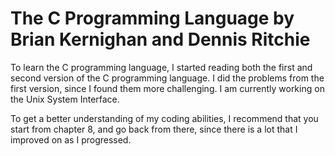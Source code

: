 # The C Programming Language by Brian Kernighan and Dennis Ritchie
To learn the C programming language, I started reading both the first and second version of the C programming language. I did the problems from the first version, since I found them more challenging. I am currently working on the Unix System Interface. 

To get a better understanding of my coding abilities, I recommend that you start from chapter 8, and go back from there, since there is a lot that I improved on as I progressed.
